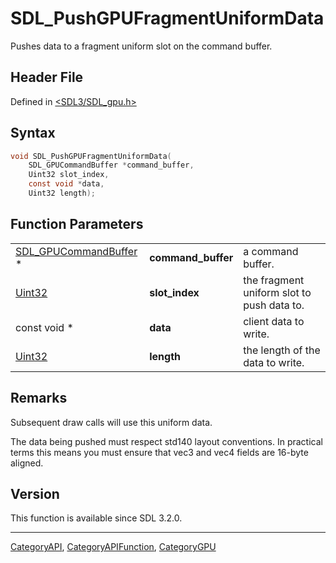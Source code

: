 # SDL_PushGPUFragmentUniformData

Pushes data to a fragment uniform slot on the command buffer.

## Header File

Defined in [<SDL3/SDL_gpu.h>](https://github.com/libsdl-org/SDL/blob/main/include/SDL3/SDL_gpu.h)

## Syntax

```c
void SDL_PushGPUFragmentUniformData(
    SDL_GPUCommandBuffer *command_buffer,
    Uint32 slot_index,
    const void *data,
    Uint32 length);
```

## Function Parameters

|                                                |                    |                                            |
| ---------------------------------------------- | ------------------ | ------------------------------------------ |
| [SDL_GPUCommandBuffer](SDL_GPUCommandBuffer) * | **command_buffer** | a command buffer.                          |
| [Uint32](Uint32)                               | **slot_index**     | the fragment uniform slot to push data to. |
| const void *                                   | **data**           | client data to write.                      |
| [Uint32](Uint32)                               | **length**         | the length of the data to write.           |

## Remarks

Subsequent draw calls will use this uniform data.

The data being pushed must respect std140 layout conventions. In practical
terms this means you must ensure that vec3 and vec4 fields are 16-byte
aligned.

## Version

This function is available since SDL 3.2.0.





----
[CategoryAPI](CategoryAPI), [CategoryAPIFunction](CategoryAPIFunction), [CategoryGPU](CategoryGPU)

